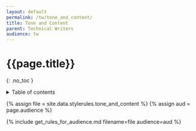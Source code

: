 ```yaml
---
layout: default
permalink: /tw/tone_and_content/
title: Tone and Content
parent: Technical Writers
audience: tw
---
```

# {{page.title}} 
{: .no_toc }
<details markdown="block">
  <summary>
    Table of contents
  </summary>
  {: .text-delta }
- TOC
{:toc}
</details>

{% assign file = site.data.stylerules.tone_and_content %}
{% assign aud = page.audience %}

{% include get_rules_for_audience.md filename=file audience=aud %}